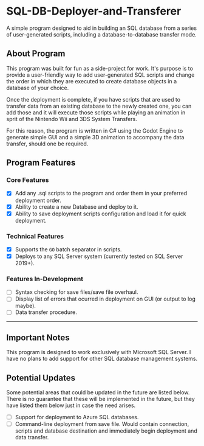# SQL-DB-Deployer-and-Transferer
A simple program designed to aid in building an SQL database from a series of user-generated scripts, including a database-to-database transfer mode.

## About Program

This program was built for fun as a side-project for work. It's purpose is to provide a user-friendly way to add user-generated SQL scripts and change the order in which they are executed to create database objects in a database of your choice.

Once the deployment is complete, if you have scripts that are used to transfer data from an existing database to the newly created one, you can add those and it will execute those scripts while playing an animation in sprit of the Nintendo Wii and 3DS System Transfers.

For this reason, the program is written in C# using the Godot Engine to generate simple GUI and a simple 3D animation to accompany the data transfer, should one be required.

## Program Features

### Core Features
- [X] Add any .sql scripts to the program and order them in your preferred deployment order.
- [X] Ability to create a new Database and deploy to it.
- [X] Ability to save deployment scripts configuration and load it for quick deployment.

### Technical Features
- [X] Supports the `GO` batch separator in scripts.
- [X] Deploys to any SQL Server system (currently tested on SQL Server 2019+).

### Features In-Development

- [ ] Syntax checking for save files/save file overhaul.
- [ ] Display list of errors that ocurred in deployment on GUI (or output to log maybe).
- [ ] Data transfer procedure.

---

## Important Notes

This program is designed to work exclusively with Microsoft SQL Server.
I have no plans to add support for other SQL database management systems.

## Potential Updates

Some potential areas that could be updated in the future are listed below. There is no guarantee that these will be implemented in the future, but they have listed them below just in case the need arises.

- [ ] Support for deployment to Azure SQL databases.
- [ ] Command-line deployment from save file. Would contain connection, scripts and database destination and immediately begin deployment and data transfer.